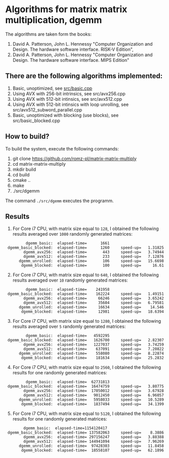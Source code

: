 # Algorithms for matrix matrix multiplication, dgemm

The algorithms are taken form the books:
1. David A. Patterson, John L. Hennessy "Computer Organization and Design. The hardware software interface. RISK-V Edition", 
2. David A. Patterson, John L. Hennessy "Computer Organization and Design. The hardware software interface. MIPS Edition"

## There are the following algorithms implemented:
1. Basic, unoptimized, see [src/basic.cpp](./src/basic.cpp)
2. Using AVX with 256-bit intrinsics, see src/avx256.cpp
3. Using AVX with 512-bit intinsics, see src/avx512.cpp
4. Using AVX with 512-bit intinsics with loop unrolling, see src/avx512_subword_parallel.cpp
5. Basic, unoptimized with blocking (use blocks), see src/basic_blocked.cpp

## How to build?
To build the system, execute the following commands:
1. git clone https://github.com/romz-pl/matrix-matrix-multiply
2. cd matrix-matrix-multiply
3. mkdir build
4. cd build
5. cmake ..
6. make
7. ./src/dgemm
 
The command `./src/dgemm` executes the programm. 

## Results

1. For Core i7 CPU, with matrix size equal to `128`, I obtained the following results averaged over `1000` randomly generated matrices:
```
         dgemm_basic:  elapsed-time=      1661
 dgemm_basic_blocked:  elapsed-time=      1260     speed-up=   1.31825
        dgemm_avx256:  elapsed-time=       443     speed-up=   3.74944
        dgemm_avx512:  elapsed-time=       233     speed-up=   7.12876
      dgemm_unrolled:  elapsed-time=       106     speed-up=   15.6698
       dgemm_blocked:  elapsed-time=       100     speed-up=     16.61
```

2. For Core i7 CPU, with matrix size equal to `640`, I obtained the following results averaged over `10` randomly generated matrices:
```
         dgemm_basic:  elapsed-time=    241958
 dgemm_basic_blocked:  elapsed-time=    162224     speed-up=   1.49151
        dgemm_avx256:  elapsed-time=     66246     speed-up=   3.65242
        dgemm_avx512:  elapsed-time=     35604     speed-up=   6.79581
      dgemm_unrolled:  elapsed-time=     16634     speed-up=    14.546
       dgemm_blocked:  elapsed-time=     12981     speed-up=   18.6394
```

3. For Core i7 CPU, with matrix size equal to `1280`, I obtained the following results averaged over `5` randomly generated matrices:
```
         dgemm_basic:  elapsed-time=   4592295
 dgemm_basic_blocked:  elapsed-time=   1626700     speed-up=   2.82307
        dgemm_avx256:  elapsed-time=   1227037     speed-up=   3.74259
        dgemm_avx512:  elapsed-time=    637091     speed-up=   7.20822
      dgemm_unrolled:  elapsed-time=    558080     speed-up=   8.22874
       dgemm_blocked:  elapsed-time=    181634     speed-up=   25.2832
```
4. For Core i7 CPU, with matrix size equal to `2560`, I obtained the following results for one randomly generated matrices:
```
         dgemm_basic:  elapsed-time=  62731813
 dgemm_basic_blocked:  elapsed-time=  16474759     speed-up=   3.80775
        dgemm_avx256:  elapsed-time=  17050012     speed-up=   3.67928
        dgemm_avx512:  elapsed-time=   9012450     speed-up=   6.96057
      dgemm_unrolled:  elapsed-time=   5958033     speed-up=   10.5289
       dgemm_blocked:  elapsed-time=   1837494     speed-up=   34.1399
```

5. For Core i7 CPU, with matrix size equal to `5120`, I obtained the following results for one randomly generated matrices:
```
        dgemm_basic:  elapsed-time=1154120417
 dgemm_basic_blocked:  elapsed-time= 137582063     speed-up=    8.3886
        dgemm_avx256:  elapsed-time= 297156247     speed-up=   3.88388
        dgemm_avx512:  elapsed-time= 144941094     speed-up=   7.96269
      dgemm_unrolled:  elapsed-time=  97428303     speed-up=   11.8458
       dgemm_blocked:  elapsed-time=  18558107     speed-up=   62.1896
```
